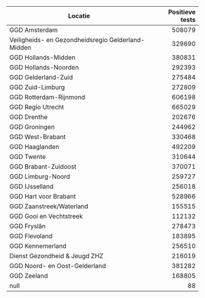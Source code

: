 | Locatie | Positieve tests |
|---------|----------------:|
| GGD Amsterdam                            | 508079 |
| Veiligheids- en Gezondheidsregio Gelderland-Midden | 329690 |
| GGD Hollands-Midden                      | 380831 |
| GGD Hollands-Noorden                     | 292393 |
| GGD Gelderland-Zuid                      | 275484 |
| GGD Zuid-Limburg                         | 272809 |
| GGD Rotterdam-Rijnmond                   | 606198 |
| GGD Regio Utrecht                        | 665029 |
| GGD Drenthe                              | 202676 |
| GGD Groningen                            | 244962 |
| GGD West-Brabant                         | 330468 |
| GGD Haaglanden                           | 492209 |
| GGD Twente                               | 310644 |
| GGD Brabant-Zuidoost                     | 370071 |
| GGD Limburg-Noord                        | 259727 |
| GGD IJsselland                           | 256018 |
| GGD Hart voor Brabant                    | 528966 |
| GGD Zaanstreek/Waterland                 | 155515 |
| GGD Gooi en Vechtstreek                  | 112132 |
| GGD Fryslân                              | 278473 |
| GGD Flevoland                            | 183895 |
| GGD Kennemerland                         | 256510 |
| Dienst Gezondheid & Jeugd ZHZ            | 216019 |
| GGD Noord- en Oost-Gelderland            | 381282 |
| GGD Zeeland                              | 168805 |
| null                                     |    88 |
